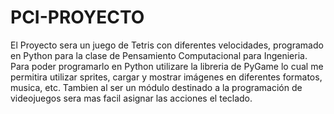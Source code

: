 # PCI-PROYECTO

El Proyecto sera un juego de Tetris con diferentes velocidades, programado en Python para la clase de Pensamiento Computacional para Ingenieria.
Para poder programarlo en Python utilizare la libreria de PyGame lo cual me permitira utilizar sprites, cargar y mostrar imágenes en diferentes formatos, musica, etc.
Tambien al ser un módulo destinado a la programación de videojuegos sera mas facil asignar las acciones el teclado.

